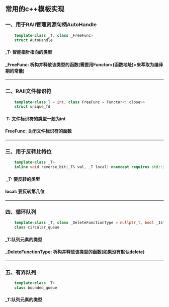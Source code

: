 ## 常用的c++模板实现

###  **一、用于RAII管理资源句柄AutoHandle**


```c++
    template<class _T, class _FreeFunc>
    struct AutoHandle
```
#### _T: 智能指针指向的类型

#### _FreeFunc: 析构并释放该类型的函数(需要用Functor<(函数地址)>来萃取为编译期的常量)</font>

---

###  **二、RAII文件标识符**
```c++
	template<class T = int, class FreeFunc = Functor<::close>>
	struct unique_fd
```
####  T: 文件标识符的类型一般为int 
#### FreeFunc: 关闭文件标识符的函数


---
###  **三、用于反转比特位**</font>
```c++
    template<class _T>
    inline void reverse_bit(_T& val, _T local) noexcept requires std::is_pod_v<_T1>
```
####  _T: 要反转的类型 
#### local: 要反转第几位

---
### 四、**循环队列**
```c++
	template<class _T, class _DeleteFunctionType = nullptr_t, bool _IsThreadSafe = true>
	class circular_queue
```
#### _T:队列元素的类型
#### _DeleteFunctionType: 析构并释放该类型的函数(如果没有默认delete)

---
### **五、有界队列**
```c++
	template<class _T>
	class bounded_queue
```
#### _T:队列元素的类型

